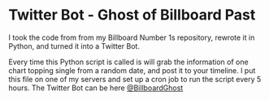 # Twitter Bot - Ghost of Billboard Past

I took the code from from my Billboard Number 1s repository, rewrote it in Python, and turned it into a Twitter Bot.

Every time this Python script is called is will grab the information of one chart topping single from a random date, and post it to your timeline. I put this file on one of my servers and set up a cron job to run the script every 5 hours. The Twitter Bot can be here <a href="https://twitter.com/BillboardGhost">@BillboardGhost</a>

